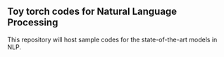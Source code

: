 ## Toy torch codes for Natural Language Processing<br />

This repository will host sample codes for the state-of-the-art models in NLP. <br />